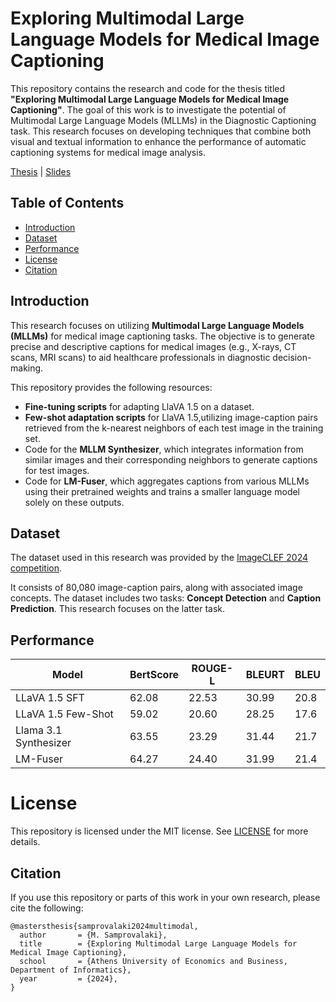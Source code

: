 # Exploring Multimodal Large Language Models for Medical Image Captioning

This repository contains the research and code for the thesis titled **"Exploring Multimodal Large Language Models for Medical Image Captioning"**. The goal of this work is to investigate the potential of Multimodal Large Language Models (MLLMs) in the Diagnostic Captioning task. This research focuses on developing techniques that combine both visual and textual information to enhance the performance of automatic captioning systems for medical image analysis.

[Thesis](http://nlp.cs.aueb.gr/theses.html#:~:text=MSc%20theses-,M.%20Samprovalaki,-%2C%20%22Exploring%20multimodal%20large) |  [Slides](https://auebgr-my.sharepoint.com/:p:/g/personal/mar_samprovalaki_aueb_gr/EZoZI-rhd51IhCftJvCBXwoBVfpQ_hJcmuJ6B2B33UyUcQ?e=QsfGSr)





## Table of Contents

- [Introduction](#introduction)
- [Dataset](#dataset)
- [Performance](#performance)
- [License](#license)
- [Citation](#citation)

## Introduction

This research focuses on utilizing **Multimodal Large Language Models (MLLMs)** for medical image captioning tasks. The objective is to generate precise and descriptive captions for medical images (e.g., X-rays, CT scans, MRI scans) to aid healthcare professionals in diagnostic decision-making.

This repository provides the following resources:

- **Fine-tuning scripts** for adapting LlaVA 1.5 on a dataset.
- **Few-shot adaptation scripts** for LlaVA 1.5,utilizing image-caption pairs retrieved from the k-nearest neighbors of each test image in the training set.
- Code for the **MLLM Synthesizer**, which integrates information from similar images and their corresponding neighbors to generate captions for test images.
- Code for **LM-Fuser**, which aggregates captions from various MLLMs using their pretrained weights and trains a smaller language model solely on these outputs.


## Dataset

The dataset used in this research was provided by the [ImageCLEF 2024 competition](https://www.imageclef.org/2024).

It consists of 80,080 image-caption pairs, along with associated image concepts.
The dataset includes two tasks: **Concept Detection** and **Caption Prediction**. This research focuses on the latter task.

## Performance

| Model                | BertScore | ROUGE-L | BLEURT | BLEU  |
|----------------------|-----------|---------|--------|-------|
| LLaVA 1.5 SFT        |   62.08   |   22.53 |  30.99 |  20.8 |
| LLaVA 1.5 Few-Shot   |   59.02   |   20.60 |  28.25 |  17.6 |
| Llama 3.1 Synthesizer|   63.55   |   23.29 |  31.44 |  21.7 |
| LM-Fuser             |   64.27   |   24.40 |  31.99 |  21.4 |


# License
This repository is licensed under the MIT license. See [LICENSE](LICENSE) for more details.

## Citation

If you use this repository or parts of this work in your own research, please cite the following:

```
@mastersthesis{samprovalaki2024multimodal,
  author       = {M. Samprovalaki},
  title        = {Exploring Multimodal Large Language Models for Medical Image Captioning},
  school       = {Athens University of Economics and Business, Department of Informatics},
  year         = {2024},
}
```
